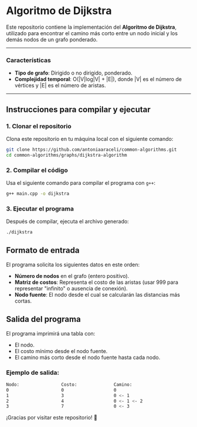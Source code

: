 # Algoritmo de Dijkstra

Este repositorio contiene la implementación del **Algoritmo de Dijkstra**, utilizado para encontrar el camino más corto entre un nodo inicial y los demás nodos de un grafo ponderado.

---

### Características

- **Tipo de grafo**: Dirigido o no dirigido, ponderado.
- **Complejidad temporal**: O(|V|log|V| + |E|), donde |V| es el número de vértices y |E| es el número de aristas.

---

## Instrucciones para compilar y ejecutar

### 1. Clonar el repositorio

Clona este repositorio en tu máquina local con el siguiente comando:

```bash
git clone https://github.com/antoniaaraceli/common-algorithms.git
cd common-algorithms/graphs/dijkstra-algorithm
```

### 2. Compilar el código
Usa el siguiente comando para compilar el programa con ```g++```:

```bash
g++ main.cpp -o dijkstra
```
### 3. Ejecutar el programa
Después de compilar, ejecuta el archivo generado:

```bash
./dijkstra
```

## Formato de entrada
El programa solicita los siguientes datos en este orden:

- **Número de nodos** en el grafo (entero positivo).
- **Matriz de costos**: Representa el costo de las aristas (usar 999 para representar "infinito" o ausencia de conexión).
- **Nodo fuente**: El nodo desde el cual se calcularán las distancias más cortas.

## Salida del programa
El programa imprimirá una tabla con:
- El nodo.
- El costo mínimo desde el nodo fuente.
- El camino más corto desde el nodo fuente hasta cada nodo.

### Ejemplo de salida:
```bash
Nodo:                Costo:              Camino:
0                    0                   0 
1                    3                   0 <- 1 
2                    4                   0 <- 1 <- 2 
3                    7                   0 <- 3 
```


¡Gracias por visitar este repositorio! 🚀